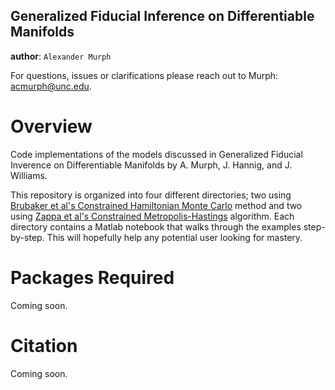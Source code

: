 Generalized Fiducial Inference on Differentiable Manifolds
----

**author**: `Alexander Murph`

For questions, issues or clarifications please reach out to Murph:
acmurph@unc.edu.

Overview
========

Code implementations of the models discussed in Generalized Fiducial Inverence on Differentiable Manifolds by A. Murph, J. Hannig, and J. Williams.


This repository is organized into four different directories; two using [Brubaker et al's Constrained Hamiltonian Monte Carlo](http://www.cs.toronto.edu/~mbrubake/projects/cmcmc/) method and two using [Zappa et al's Constrained Metropolis-Hastings](https://onlinelibrary.wiley.com/doi/abs/10.1002/cpa.21783) algorithm.
Each directory contains a Matlab notebook that walks through the examples step-by-step.  This will hopefully help any potential user looking for mastery.

Packages Required
============

Coming soon.

Citation
============
Coming soon.
